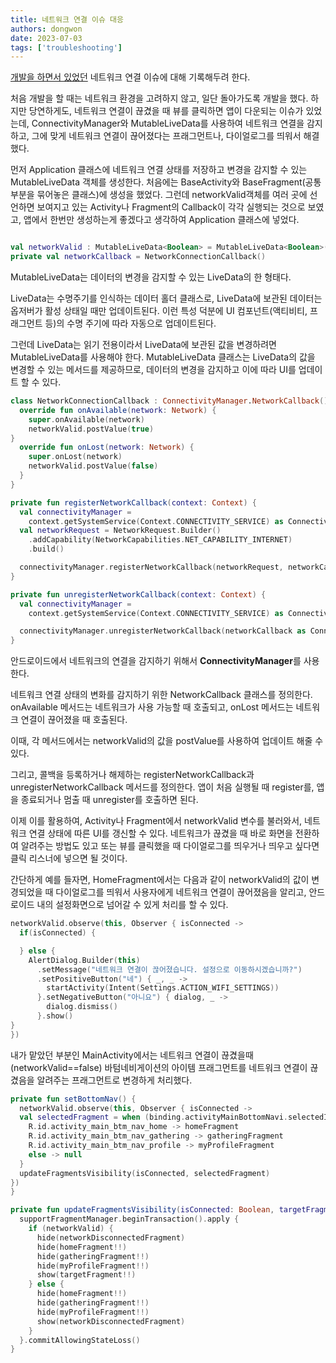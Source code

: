 ```yaml
---
title: 네트워크 연결 이슈 대응
authors: dongwon
date: 2023-07-03
tags: ['troubleshooting']
---
```


[개발을 하면서 있었던](./troubleshooting-app-launching.md) 네트워크 연결 이슈에 대해 기록해두려 한다.

처음 개발을 할 때는 네트워크 환경을 고려하지 않고, 일단 돌아가도록 개발을 했다. 하지만 당연하게도, 네트워크 연결이 끊겼을 때 뷰를 클릭하면 앱이 다운되는 이슈가 있었는데, ConnectivityManager와 MutableLiveData를 사용하여 네트워크 연결을 감지하고, 그에 맞게 네트워크 연결이 끊어졌다는 프래그먼트나, 다이얼로그를 띄워서 해결했다.

먼저 Application 클래스에 네트워크 연결 상태를 저장하고 변경을 감지할 수 있는 MutableLiveData 객체를 생성한다. 처음에는 BaseActivity와 BaseFragment(공통부분을 묶어놓은 클래스)에 생성을 했었다. 그런데 networkValid객체를 여러 곳에 선언하면 보여지고 있는 Activity나 Fragment의 Callback이 각각 실행되는 것으로 보였고, 앱에서 한번만 생성하는게 좋겠다고 생각하여 Application 클래스에 넣었다.

```kotlin

val networkValid : MutableLiveData<Boolean> = MutableLiveData<Boolean>(false)
private val networkCallback = NetworkConnectionCallback()
```

MutableLiveData는 데이터의 변경을 감지할 수 있는 LiveData의 한 형태다.

LiveData는 수명주기를 인식하는 데이터 홀더 클래스로, LiveData에 보관된 데이터는 옵저버가 활성 상태일 때만 업데이트된다. 이런 특성 덕분에 UI 컴포넌트(액티비티, 프래그먼트 등)의 수명 주기에 따라 자동으로 업데이트된다.

그런데 LiveData는 읽기 전용이라서 LiveData에 보관된 값을 변경하려면 MutableLiveData를 사용해야 한다. MutableLiveData 클래스는 LiveData의 값을 변경할 수 있는 메서드를 제공하므로, 데이터의 변경을 감지하고 이에 따라 UI를 업데이트 할 수 있다.

```kotlin
class NetworkConnectionCallback : ConnectivityManager.NetworkCallback() {
  override fun onAvailable(network: Network) {
    super.onAvailable(network)
    networkValid.postValue(true)
}
  override fun onLost(network: Network) {
    super.onLost(network)
    networkValid.postValue(false)
  }
}

private fun registerNetworkCallback(context: Context) {
  val connectivityManager =
    context.getSystemService(Context.CONNECTIVITY_SERVICE) as ConnectivityManager
  val networkRequest = NetworkRequest.Builder()
    .addCapability(NetworkCapabilities.NET_CAPABILITY_INTERNET)
    .build()

  connectivityManager.registerNetworkCallback(networkRequest, networkCallback as ConnectivityManager.NetworkCallback)
}

private fun unregisterNetworkCallback(context: Context) {
  val connectivityManager =
    context.getSystemService(Context.CONNECTIVITY_SERVICE) as ConnectivityManager

  connectivityManager.unregisterNetworkCallback(networkCallback as ConnectivityManager.NetworkCallback)
}
```

안드로이드에서 네트워크의 연결을 감지하기 위해서   **ConnectivityManager**를 사용한다.

네트워크 연결 상태의 변화를 감지하기 위한   NetworkCallback   클래스를 정의한다.   onAvailable   메서드는 네트워크가 사용 가능할 때 호출되고,   onLost   메서드는 네트워크 연결이 끊어졌을 때 호출된다.

이때, 각 메서드에서는   networkValid의 값을 postValue를 사용하여 업데이트 해줄 수 있다.

그리고, 콜백을   등록하거나 해제하는   registerNetworkCallback과   unregisterNetworkCallback   메서드를 정의한다. 앱이 처음 실행될 때 register를, 앱을 종료되거나 멈출 때 unregister를 호출하면 된다.

이제 이를 활용하여, Activity나 Fragment에서 networkValid 변수를 불러와서, 네트워크 연결 상태에 따른 UI를 갱신할 수 있다.   네트워크가 끊겼을 때 바로 화면을 전환하여 알려주는 방법도 있고 또는   뷰를 클릭했을 때 다이얼로그를 띄우거나    띄우고 싶다면 클릭 리스너에 넣으면 될 것이다.   

간단하게 예를 들자면, HomeFragment에서는 다음과 같이   networkValid의 값이 변경되었을 때 다이얼로그를 띄워서 사용자에게 네트워크 연결이 끊어졌음을 알리고, 안드로이드 내의 설정화면으로 넘어갈 수 있게 처리를 할 수 있다.

```kotlin
networkValid.observe(this, Observer { isConnected ->
  if(isConnected) {

  } else {
    AlertDialog.Builder(this)
      .setMessage("네트워크 연결이 끊어졌습니다. 설정으로 이동하시겠습니까?")
      .setPositiveButton("네") { _, _ ->
        startActivity(Intent(Settings.ACTION_WIFI_SETTINGS))
      }.setNegativeButton("아니요") { dialog, _ ->
        dialog.dismiss()
      }.show()
}
})
```

내가 맡았던 부분인 MainActivity에서는 네트워크 연결이 끊겼을때(networkValid==false) 바텀네비게이션의 아이템 프래그먼트를 네트워크 연결이 끊겼음을 알려주는 프래그먼트로 변경하게 처리했다.

```kotlin
private fun setBottomNav() {
  networkValid.observe(this, Observer { isConnected ->
  val selectedFragment = when (binding.activityMainBottomNavi.selectedItemId) {
    R.id.activity_main_btm_nav_home -> homeFragment
    R.id.activity_main_btm_nav_gathering -> gatheringFragment
    R.id.activity_main_btm_nav_profile -> myProfileFragment
    else -> null
  }
  updateFragmentsVisibility(isConnected, selectedFragment)
})
}

private fun updateFragmentsVisibility(isConnected: Boolean, targetFragment: Fragment?) {
  supportFragmentManager.beginTransaction().apply {
    if (networkValid) {
      hide(networkDisconnectedFragment)
      hide(homeFragment!!)
      hide(gatheringFragment!!)
      hide(myProfileFragment!!)
      show(targetFragment!!)
    } else {
      hide(homeFragment!!)
      hide(gatheringFragment!!)
      hide(myProfileFragment!!)
      show(networkDisconnectedFragment)
    }
  }.commitAllowingStateLoss()
}
```